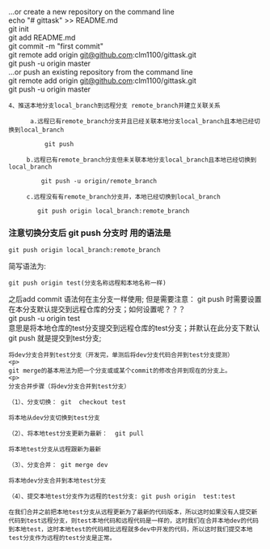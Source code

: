 …or create a new repository on the command line<br>
echo "# gittask" >> README.md<br>
git init<br>
git add README.md<br>
git commit -m "first commit"<br>
git remote add origin git@github.com:clm1100/gittask.git<br>
git push -u origin master<br>
…or push an existing repository from the command line<br>
git remote add origin git@github.com:clm1100/gittask.git<br>
git push -u origin master<br>

~~~
4、推送本地分支local_branch到远程分支 remote_branch并建立关联关系

      a.远程已有remote_branch分支并且已经关联本地分支local_branch且本地已经切换到local_branch

          git push

     b.远程已有remote_branch分支但未关联本地分支local_branch且本地已经切换到local_branch

         git push -u origin/remote_branch

     c.远程没有有remote_branch分支并，本地已经切换到local_branch

        git push origin local_branch:remote_branch
~~~

### 注意切换分支后 git push 分支时 用的语法是
~~~
git push origin local_branch:remote_branch
~~~
简写语法为:
~~~
git push origin test(分支名称远程和本地名称一样)
~~~

之后add commit 语法何在主分支一样使用;
但是需要注意：
git push 时需要设置在本分支默认提交到远程仓库的分支；如何设置呢？？？<br>
git push -u origin test <br>
意思是将本地仓库的test分支提交到远程仓库的test分支；并默认在此分支下默认git push 就是提交到test分支;


~~~
将dev分支合并到test分支（开发完，单测后将dev分支代码合并到test分支提测）
<p>
git merge的基本用法为把一个分支或或某个commit的修改合并到现在的分支上。
<p>
分支合并步骤（将dev分支合并到test分支）

（1）、分支切换： git  checkout test

将本地从dev分支切换到test分支

（2）、将本地test分支更新为最新：  git pull

将本地test分支从远程跟新为最新

（3）、分支合并： git merge dev

将本地dev分支合并到本地test分支

（4）、提交本地test分支作为远程的test分支: git push origin  test:test

在我们合并之前把本地test分支从远程更新为了最新的代码版本，所以这时如果没有人提交新代码到test远程分支，则test本地代码和远程代码是一样的，这时我们在合并本地dev的代码到本地test，这时本地test的代码相比远程就多dev中开发的代码，所以这时我们提交本地test分支作为远程的test分支是正常。

~~~
